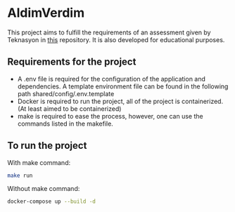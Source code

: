 # AldimVerdim

This project aims to fulfill the requirements of an assessment given by Teknasyon in [this](https://github.com/Teknasyon/assessments-backend) repository. It is also developed for educational purposes. 

## Requirements for the project
- A .env file is required for the configuration of the application and dependencies. A template environment file can be found in the following path shared/config/.env.template
- Docker is required to run the project, all of the project is containerized. (At least aimed to be containerized)
- make is required to ease the process, however, one can use the commands listed in the makefile.

## To run the project
With make command:
```bash
make run
```

Without make command:
```bash
docker-compose up --build -d
```
